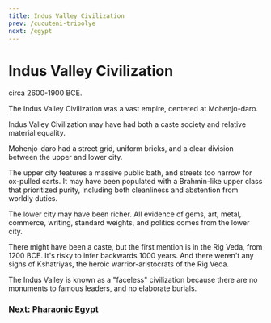 ```yaml
---
title: Indus Valley Civilization
prev: /cucuteni-tripolye
next: /egypt
---
```


# Indus Valley Civilization

circa 2600-1900 BCE.

The Indus Valley Civilization was a vast empire, centered at Mohenjo-daro.

Indus Valley Civilization may have had both a caste society and relative material equality.

Mohenjo-daro had a street grid, uniform bricks, and a clear division between the upper and lower city.

The upper city features a massive public bath,
and streets too narrow for ox-pulled carts.
It may have been populated with a Brahmin-like upper class that prioritized purity,
including both cleanliness and abstention from worldly duties.

The lower city may have been richer.
All evidence of gems, art, metal, commerce, writing, standard weights, and politics comes from the lower city.

There might have been a caste, but the first mention is in the Rig Veda, from 1200 BCE.
It's risky to infer backwards 1000 years.
And there weren't any signs of Kshatriyas, the heroic warrior-aristocrats of the Rig Veda.

The Indus Valley is known as a "faceless" civilization because there are no monuments to famous leaders, and no elaborate burials.

### Next: [Pharaonic Egypt](/egypt)
